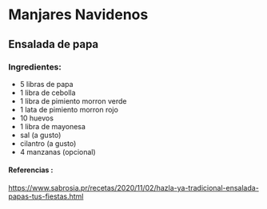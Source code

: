 # Manjares Navidenos
## Ensalada de papa
### Ingredientes:
- 5 libras de papa
- 1 libra de cebolla
- 1 libra de pimiento morron verde
- 1 lata de pimiento morron rojo
- 10 huevos
- 1 libra de mayonesa
- sal (a gusto)
- cilantro (a gusto)
- 4 manzanas (opcional)
#### Referencias :
https://www.sabrosia.pr/recetas/2020/11/02/hazla-ya-tradicional-ensalada-papas-tus-fiestas.html
